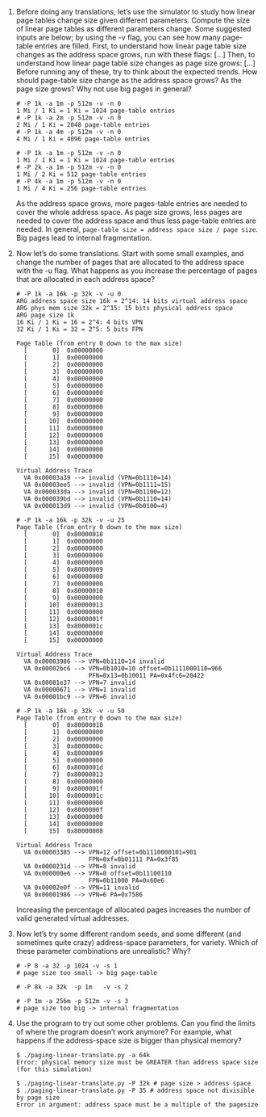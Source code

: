 1. Before doing any translations, let’s use the simulator to study how linear page tables change size given different parameters. Compute the size of linear page tables as different parameters change. Some suggested inputs are below; by using the -v flag, you can see how many page-table entries are filled. First, to understand how linear page table size changes as the address space grows, run with these flags: [...] Then, to understand how linear page table size changes as page size grows: [...] Before running any of these, try to think about the expected trends. How should page-table size change as the address space grows? As the page size grows? Why not use big pages in general?

    ```
    # -P 1k -a 1m -p 512m -v -n 0
    1 Mi / 1 Ki = 1 Ki = 1024 page-table entries
    # -P 1k -a 2m -p 512m -v -n 0
    2 Mi / 1 Ki = 2048 page-table entries
    # -P 1k -a 4m -p 512m -v -n 0
    4 Mi / 1 Ki = 4096 page-table entries
    ```

    ```
    # -P 1k -a 1m -p 512m -v -n 0
    1 Mi / 1 Ki = 1 Ki = 1024 page-table entries
    # -P 2k -a 1m -p 512m -v -n 0
    1 Mi / 2 Ki = 512 page-table entries
    # -P 4k -a 1m -p 512m -v -n 0
    1 Mi / 4 Ki = 256 page-table entries
    ```

    As the address space grows, more pages-table entries are needed to cover the whole address space. As page size grows, less pages are needed to cover the address space and thus less page-table entries are needed. In general, `page-table size = address space size / page size`. Big pages lead to internal fragmentation.

2. Now let’s do some translations. Start with some small examples, and change the number of pages that are allocated to the address space with the -u flag. What happens as you increase the percentage of pages that are allocated in each address space?

    ```
    # -P 1k -a 16k -p 32k -v -u 0
    ARG address space size 16k = 2^14: 14 bits virtual address space
    ARG phys mem size 32k = 2^15: 15 bits physical address space
    ARG page size 1k
    16 Ki / 1 Ki = 16 = 2^4: 4 bits VPN
    32 Ki / 1 Ki = 32 = 2^5: 5 bits FPN

    Page Table (from entry 0 down to the max size)
      [       0]  0x00000000
      [       1]  0x00000000
      [       2]  0x00000000
      [       3]  0x00000000
      [       4]  0x00000000
      [       5]  0x00000000
      [       6]  0x00000000
      [       7]  0x00000000
      [       8]  0x00000000
      [       9]  0x00000000
      [      10]  0x00000000
      [      11]  0x00000000
      [      12]  0x00000000
      [      13]  0x00000000
      [      14]  0x00000000
      [      15]  0x00000000

    Virtual Address Trace
      VA 0x00003a39 --> invalid (VPN=0b1110=14)
      VA 0x00003ee5 --> invalid (VPN=0b1111=15)
      VA 0x000033da --> invalid (VPN=0b1100=12)
      VA 0x000039bd --> invalid (VPN=0b1110=14)
      VA 0x000013d9 --> invalid (VPN=0b0100=4)
    ```
    ```
    # -P 1k -a 16k -p 32k -v -u 25
    Page Table (from entry 0 down to the max size)
      [       0]  0x80000018
      [       1]  0x00000000
      [       2]  0x00000000
      [       3]  0x00000000
      [       4]  0x00000000
      [       5]  0x80000009
      [       6]  0x00000000
      [       7]  0x00000000
      [       8]  0x80000010
      [       9]  0x00000000
      [      10]  0x80000013
      [      11]  0x00000000
      [      12]  0x8000001f
      [      13]  0x8000001c
      [      14]  0x00000000
      [      15]  0x00000000

    Virtual Address Trace
      VA 0x00003986 --> VPN=0b1110=14 invalid
      VA 0x00002bc6 --> VPN=0b1010=10 offset=0b1111000110=966
                        PFN=0x13=0b10011 PA=0x4fc6=20422
      VA 0x00001e37 --> VPN=7 invalid
      VA 0x00000671 --> VPN=1 invalid
      VA 0x00001bc9 --> VPN=6 invalid
    ```
    ```
    # -P 1k -a 16k -p 32k -v -u 50
    Page Table (from entry 0 down to the max size)
      [       0]  0x80000018
      [       1]  0x00000000
      [       2]  0x00000000
      [       3]  0x8000000c
      [       4]  0x80000009
      [       5]  0x00000000
      [       6]  0x8000001d
      [       7]  0x80000013
      [       8]  0x00000000
      [       9]  0x8000001f
      [      10]  0x8000001c
      [      11]  0x00000000
      [      12]  0x8000000f
      [      13]  0x00000000
      [      14]  0x00000000
      [      15]  0x80000008

    Virtual Address Trace
      VA 0x00003385 --> VPN=12 offset=0b1110000101=901
                        FPN=0xf=0b01111 PA=0x3f85
      VA 0x0000231d --> VPN=8 invalid
      VA 0x000000e6 --> VPN=0 offset=0b11100110
                        FPN=0b11000 PA=0x60e6
      VA 0x00002e0f --> VPN=11 invalid
      VA 0x00001986 --> VPN=6 PA=0x7586
    ```

    Increasing the percentage of allocated pages increases the number of valid generated virtual addresses.

3. Now let’s try some different random seeds, and some different (and sometimes quite crazy) address-space parameters, for variety. Which of these parameter combinations are unrealistic? Why?

    ```
    # -P 8 -a 32 -p 1024 -v -s 1
    # page size too small -> big page-table

    # -P 8k -a 32k  -p 1m   -v -s 2

    # -P 1m -a 256m -p 512m -v -s 3
    # page size too big -> internal fragmentation
    ```

4. Use the program to try out some other problems. Can you find the limits of where the program doesn’t work anymore? For example, what happens if the address-space size is bigger than physical memory?

    ```
    $ ./paging-linear-translate.py -a 64k
    Error: physical memory size must be GREATER than address space size (for this simulation)

    $ ./paging-linear-translate.py -P 32k # page size > address space
    $ ./paging-linear-translate.py -P 35 # address space not divisible by page size
    Error in argument: address space must be a multiple of the pagesize
    ```
